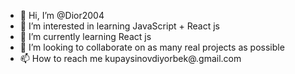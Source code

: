 - 👋 Hi, I’m @Dior2004
- 👀 I’m interested in learning JavaScript + React js
- 🌱 I’m currently learning React js
- 💞️ I’m looking to collaborate on as many real projects as possible
- 📫 How to reach me kupaysinovdiyorbek@.gmail.com

<!---
Dior2004/Dior2004 is a ✨ special ✨ repository because its `README.md` (this file) appears on your GitHub profile.
You can click the Preview link to take a look at your changes.
--->
